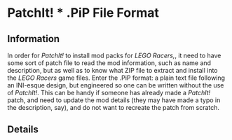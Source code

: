 PatchIt! * .PiP File Format
===========================

Information
-----------

In order for *PatchIt!* to install mod packs for *LEGO Racers,*, it need to have some sort of patch file to read the mod information, such as name and 
description, but as well as to know what ZIP file to extract and install into the *LEGO Racers* game files. Enter the .PiP format: a plain text file following an 
INI-esque design, but engineered so one can be written without the use of *PatchIt!*. This can be handy if someone has already made a *PatchIt!* patch, and need 
to update the mod details (they may have made a typo in the description, say), and do not want to recreate the patch from scratch.

Details
-------